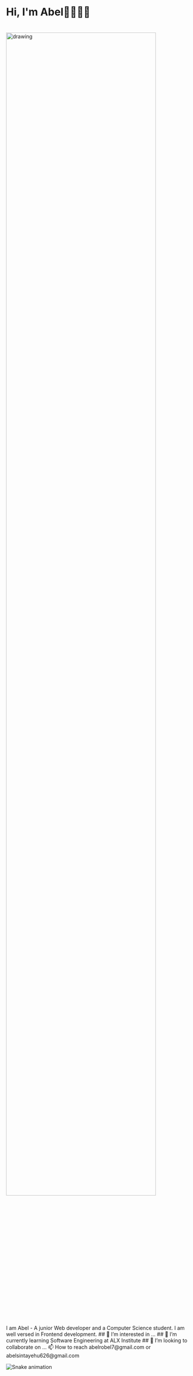 # Hi, I'm Abel👋👨🏾‍💻
#
<img src="https://user-images.githubusercontent.com/117747814/206424212-ef20ea17-5480-4b5d-a4a8-045369020afb.png" alt="drawing" width="90%"/>

<br>
 I am Abel - A junior Web developer and
 a Computer Science student.
 I am well versed in Frontend development.
## 👀 I’m interested in ...
## 🌱 I’m currently learning Software Engineering at ALX Institute
## 💞️ I’m looking to collaborate on ...
📫 How to reach abelrobel7@gmail.com or abelsintayehu626@gmail.com

<!---
a3ela/a3ela is a ✨ special ✨ repository because its `README.md` (this file) appears on your GitHub profile.
You can click the Preview link to take a look at your changes.
--->
![Snake animation](https://github.com/a3ela/a3ela/blob/output/github-contribution-grid-snake.svg)
